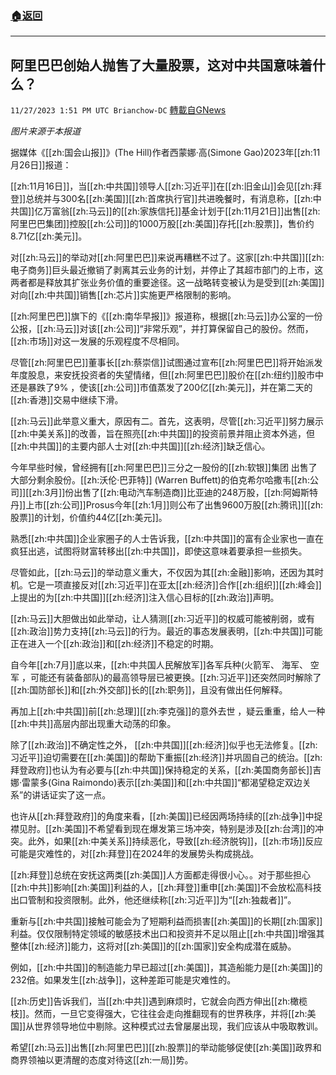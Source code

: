 ###  [:house:返回](README.md)
---


## 阿里巴巴创始人抛售了大量股票，这对中共国意味着什么？
`11/27/2023 1:51 PM UTC Brianchow-DC` [轉載自GNews](https://gnews.org/articles/2042502)

*图片来源于本报道*

据媒体《[[zh:国会山报]]》(The Hill)作者西蒙娜·高(Simone Gao)2023年[[zh:11月26日]]报道：

[[zh:11月16日]]，当[[zh:中共国]]领导人[[zh:习近平]]在[[zh:旧金山]]会见[[zh:拜登]]总统并与300名[[zh:美国]][[zh:首席执行官]]共进晚餐时，有消息称，[[zh:中共国]]亿万富翁[[zh:马云]]的[[zh:家族信托]]基金计划于[[zh:11月21日]]出售[[zh:阿里巴巴集团]]控股[[zh:公司]]的1000万股[[zh:美国]]存托[[zh:股票]]，售价约8.71亿[[zh:美元]]。 

对[[zh:马云]]的举动对[[zh:阿里巴巴]]来说再糟糕不过了。这家[[zh:中共国]][[zh:电子商务]]巨头最近撤销了剥离其云业务的计划，并停止了其超市部门的上市，这两者都是释放其扩张业务价值的重要途径。这一战略转变被认为是受到[[zh:美国]]对向[[zh:中共国]]销售[[zh:芯片]]实施更严格限制的影响。

[[zh:阿里巴巴]]旗下的《[[zh:南华早报]]》报道称，根据[[zh:马云]]办公室的一份公报，[[zh:马云]]对该[[zh:公司]]“非常乐观”，并打算保留自己的股份。然而，[[zh:市场]]对这一发展的乐观程度不尽相同。

尽管[[zh:阿里巴巴]]董事长[[zh:蔡崇信]]试图通过宣布[[zh:阿里巴巴]]将开始派发年度股息，来安抚投资者的失望情绪，但[[zh:阿里巴巴]]股价在[[zh:纽约]]股市中还是暴跌了9% ，使该[[zh:公司]]市值蒸发了200亿[[zh:美元]]，并在第二天的[[zh:香港]]交易中继续下滑。

[[zh:马云]]此举意义重大，原因有二。首先，这表明，尽管[[zh:习近平]]努力展示[[zh:中美关系]]的改善，旨在照亮[[zh:中共国]]的投资前景并阻止资本外逃，但[[zh:中共国]]的主要内部人士对[[zh:中共国]][[zh:经济]]缺乏信心。

今年早些时候，曾经拥有[[zh:阿里巴巴]]三分之一股份的[[zh:软银]]集团 出售了大部分剩余股份。[[zh:沃伦·巴菲特]] (Warren Buffett)的伯克希尔哈撒韦[[zh:公司]][[zh:3月]]份出售了[[zh:电动汽车制造商]]比亚迪的248万股，[[zh:阿姆斯特丹]]上市[[zh:公司]]Prosus今年[[zh:1月]]则公布了出售9600万股[[zh:腾讯]][[zh:股票]]的计划，价值约44亿[[zh:美元]]。

熟悉[[zh:中共国]]企业家圈子的人士告诉我，[[zh:中共国]]的富有企业家也一直在疯狂出逃，试图将财富转移出[[zh:中共国]]，即使这意味着要承担一些损失。

尽管如此，[[zh:马云]]的举动意义重大，不仅因为其[[zh:金融]]影响，还因为其时机。它是一项直接反对[[zh:习近平]]在亚太[[zh:经济]]合作[[zh:组织]][[zh:峰会]]上提出的为[[zh:中共国]][[zh:经济]]注入信心目标的[[zh:政治]]声明。

[[zh:马云]]大胆做出如此举动，让人猜测[[zh:习近平]]的权威可能被削弱，或有[[zh:政治]]势力支持[[zh:马云]]的行为。最近的事态发展表明，[[zh:中共国]]可能正在进入一个[[zh:政治]]和[[zh:经济]]不稳定的时期。

自今年[[zh:7月]]底以来，[[zh:中共国人民解放军]]各军兵种(火箭军、 海军、 空军 ，可能还有装备部队)的最高领导层已被更换。[[zh:习近平]]还突然同时解除了[[zh:国防部长]]和[[zh:外交部]]长的[[zh:职务]]，且没有做出任何解释。

再加上[[zh:中共国]]前[[zh:总理]][[zh:李克强]]的意外去世 ，疑云重重，给人一种[[zh:中共]]高层内部出现重大动荡的印象。

除了[[zh:政治]]不确定性之外， [[zh:中共国]][[zh:经济]]似乎也无法修复。[[zh:习近平]]迫切需要在[[zh:美国]]的帮助下重振[[zh:经济]]并巩固自己的统治。[[zh:拜登政府]]也认为有必要与[[zh:中共国]]保持稳定的关系，[[zh:美国商务部长]]吉娜·雷蒙多(Gina Raimondo)表示[[zh:美国]]和[[zh:中共国]]“都渴望稳定双边关系”的讲话证实了这一点。

也许从[[zh:拜登政府]]的角度来看，[[zh:美国]]已经因两场持续的[[zh:战争]]中捉襟见肘。[[zh:美国]]不希望看到现在爆发第三场冲突，特别是涉及[[zh:台湾]]的冲突。此外，如果[[zh:中美关系]]持续恶化，导致[[zh:经济脱钩]]，[[zh:市场]]反应可能是灾难性的，对[[zh:拜登]]在2024年的发展势头构成挑战。

[[zh:拜登]]总统在安抚这两类[[zh:美国]]人方面都走得很小心。。对于那些担心[[zh:中共]]影响[[zh:美国]]利益的人，[[zh:拜登]]重申[[zh:美国]]不会放松高科技出口管制和投资限制。此外，他还继续称[[zh:习近平]]为“[[zh:独裁者]]”。

重新与[[zh:中共国]]接触可能会为了短期利益而损害[[zh:美国]]的长期[[zh:国家]]利益。仅仅限制特定领域的敏感技术出口和投资并不足以阻止[[zh:中共国]]增强其整体[[zh:经济]]能力，这将对[[zh:美国]]的[[zh:国家]]安全构成潜在威胁。

例如，[[zh:中共国]]的制造能力早已超过[[zh:美国]]，其造船能力是[[zh:美国]]的 232倍。如果发生[[zh:战争]]，这种差距可能是灾难性的。

[[zh:历史]]告诉我们，当[[zh:中共]]遇到麻烦时，它就会向西方伸出[[zh:橄榄枝]]。然而，一旦它变得强大，它往往会走向推翻现有的世界秩序，并将[[zh:美国]]从世界领导地位中剔除。这种模式过去曾屡屡出现，我们应该从中吸取教训。

希望[[zh:马云]]出售[[zh:阿里巴巴]][[zh:股票]]的举动能够促使[[zh:美国]]政界和商界领袖以更清醒的态度对待这[[zh:一局]]势。
